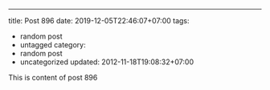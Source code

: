 ---
title: Post 896
date: 2019-12-05T22:46:07+07:00
tags:
  - random post
  - untagged
category:
  - random post
  - uncategorized
updated: 2012-11-18T19:08:32+07:00

This is content of post 896